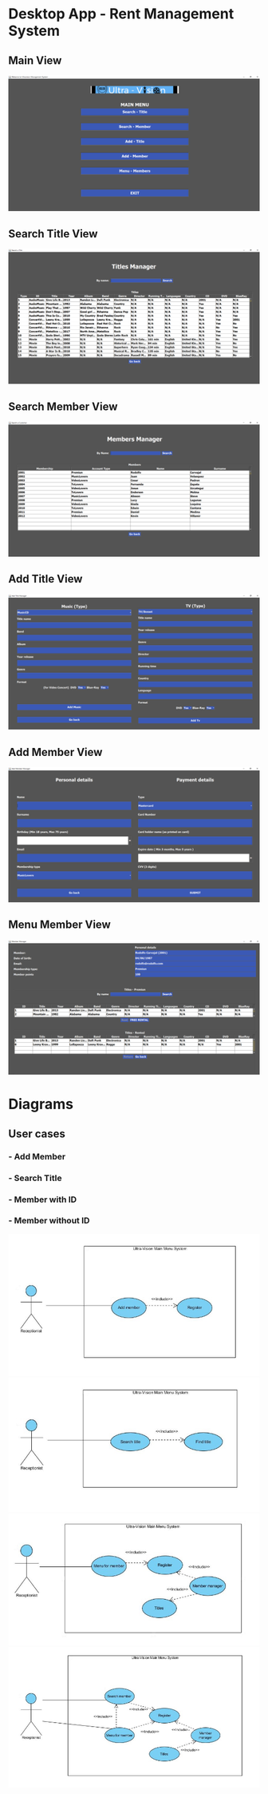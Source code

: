 # Desktop App - Rent Management System

## Main View

<div align="center">
<a href="https://github.com/rodolfojc/Ultra-Vision/blob/master/Screenshots/MainView.PNG"><img src="https://github.com/rodolfojc/Ultra-Vision/blob/master/Screenshots/MainView.PNG" title="MainView" alt="MainView" ></a>
</div>

## Search Title View

<div align="center">
<a href="https://github.com/rodolfojc/Ultra-Vision/blob/master/Screenshots/SearchTitleView.PNG"><img src="https://github.com/rodolfojc/Ultra-Vision/blob/master/Screenshots/SearchTitleView.PNG" title="SearchTitle" alt="SearchTitle" ></a>
</div>

## Search Member View

<div align="center">
<a href="https://github.com/rodolfojc/Ultra-Vision/blob/master/Screenshots/SearchMemberView.PNG"><img src="https://github.com/rodolfojc/Ultra-Vision/blob/master/Screenshots/SearchMemberView.PNG" title="SearchMember" alt="SearchMember" ></a>
</div>

## Add Title View

<div align="center">
<a href="https://github.com/rodolfojc/Ultra-Vision/blob/master/Screenshots/AddTitleView.PNG"><img src="https://github.com/rodolfojc/Ultra-Vision/blob/master/Screenshots/AddTitleView.PNG" title="AddTitle" alt="AddTitle" ></a>
</div>

## Add Member View

<div align="center">
<a href="https://github.com/rodolfojc/Ultra-Vision/blob/master/Screenshots/AddMemberView.PNG"><img src="https://github.com/rodolfojc/Ultra-Vision/blob/master/Screenshots/AddMemberView.PNG" title="AddMember" alt="AddMember" ></a>
</div>

## Menu Member View

<div align="center">
<a href="https://github.com/rodolfojc/Ultra-Vision/blob/master/Screenshots/MemberMenuView.PNG"><img src="https://github.com/rodolfojc/Ultra-Vision/blob/master/Screenshots/MemberMenuView.PNG" title="MemberMenu" alt="MemberMenu" ></a>
</div>

# Diagrams

## User cases
### - Add Member
### - Search Title
### - Member with ID
### - Member without ID

<div align="center">
<a href="https://github.com/rodolfojc/Ultra-Vision/blob/master/Diagrams/Add%20member.JPG"><img src="https://github.com/rodolfojc/Ultra-Vision/blob/master/Diagrams/Add%20member.JPG" title="addmember" alt="addmember" ></a>
<a href="https://github.com/rodolfojc/Ultra-Vision/blob/master/Diagrams/Search%20Title.JPG"><img src="https://github.com/rodolfojc/Ultra-Vision/blob/master/Diagrams/Search%20Title.JPG" title="searchTitle" alt="searchTitle" ></a>
<a href="https://github.com/rodolfojc/Ultra-Vision/blob/master/Diagrams/member%20id.JPG"><img src="https://github.com/rodolfojc/Ultra-Vision/blob/master/Diagrams/member%20id.JPG" title="memberID" alt="memberID" ></a>
<a href="https://github.com/rodolfojc/Ultra-Vision/blob/master/Diagrams/member%20no%20id.JPG"><img src="https://github.com/rodolfojc/Ultra-Vision/blob/master/Diagrams/member%20no%20id.JPG" title="memberNoID" alt="memberNoID" ></a>
</div>
